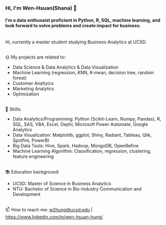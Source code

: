### Hi, I'm Wen-Hsuan(Shana) 👋

#### I'm a data enthusaist proficient in Python, R, SQL, machine learning, and look forward to solve problems and create impact for business.

<br/> Hi,  currently a master student studying Business Analytics at UCSD.

<br/> 🌞 My projects are related to:
- Data Science & Data Analytics & Data Visualization
- Machine Learning (regression, KNN, K-mean, decision tree, random forest) 
- Customer Analtyics
- Marketing Analytics
- Optimization 

<br/> 💪 Skills: 
- Data Analytics/Programming: Python (Scikit-Learn, Numpy, Pandas), R, SQL, SAS, VBA, Excel, Gephi, Microsoft Power Automate, Google Analytics
- Data Visualization: Matplotlib, ggplot, Shiny, Radiant, Tableau, Qlik, Spotfire, PowerBI
- Big Data Tools: Hive, Spark, Hadoop, MongoDB, OpenRefine
- Machine Learning Algorithm: Classification, regression, clustering, feature engineering

<br/> 📚 Education background:
- UCSD: Master of Science in Business Analytics
- NTU: Bachelor of Science in Bio-Industry Communication and Development

<br/>📫 How to reach me: w2hung@ucsd.edu | https://www.linkedin.com/in/wen-hsuan-hung/

